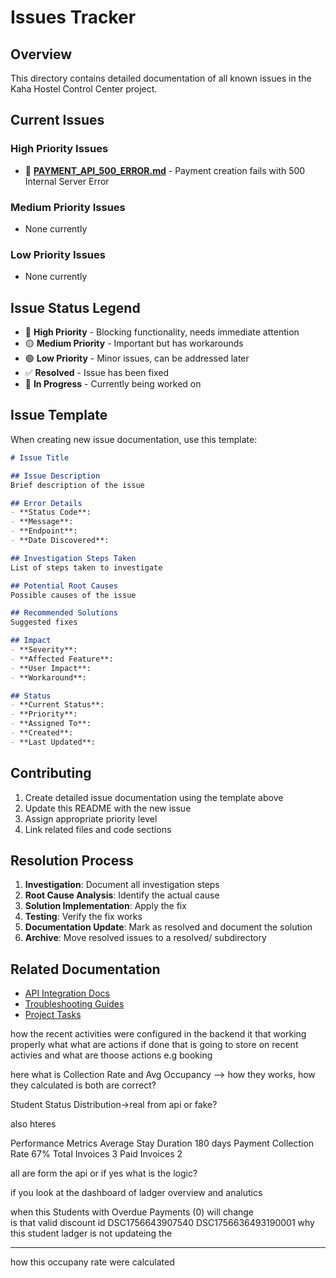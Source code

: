 # Issues Tracker

## Overview
This directory contains detailed documentation of all known issues in the Kaha Hostel Control Center project.

## Current Issues

### High Priority Issues
- 🔴 **[PAYMENT_API_500_ERROR.md](./PAYMENT_API_500_ERROR.md)** - Payment creation fails with 500 Internal Server Error

### Medium Priority Issues
- None currently

### Low Priority Issues
- None currently

## Issue Status Legend
- 🔴 **High Priority** - Blocking functionality, needs immediate attention
- 🟡 **Medium Priority** - Important but has workarounds
- 🟢 **Low Priority** - Minor issues, can be addressed later
- ✅ **Resolved** - Issue has been fixed
- 🔄 **In Progress** - Currently being worked on

## Issue Template

When creating new issue documentation, use this template:

```markdown
# Issue Title

## Issue Description
Brief description of the issue

## Error Details
- **Status Code**: 
- **Message**: 
- **Endpoint**: 
- **Date Discovered**: 

## Investigation Steps Taken
List of steps taken to investigate

## Potential Root Causes
Possible causes of the issue

## Recommended Solutions
Suggested fixes

## Impact
- **Severity**: 
- **Affected Feature**: 
- **User Impact**: 
- **Workaround**: 

## Status
- **Current Status**: 
- **Priority**: 
- **Assigned To**: 
- **Created**: 
- **Last Updated**: 
```

## Contributing

1. Create detailed issue documentation using the template above
2. Update this README with the new issue
3. Assign appropriate priority level
4. Link related files and code sections

## Resolution Process

1. **Investigation**: Document all investigation steps
2. **Root Cause Analysis**: Identify the actual cause
3. **Solution Implementation**: Apply the fix
4. **Testing**: Verify the fix works
5. **Documentation Update**: Mark as resolved and document the solution
6. **Archive**: Move resolved issues to a resolved/ subdirectory

## Related Documentation
- [API Integration Docs](../docs/api-integration/)
- [Troubleshooting Guides](../docs/troubleshooting/)
- [Project Tasks](../.kiro/specs/api-integration/tasks.md)




how the recent activities were configured in the backend it that working properly 
what what are actions if done that is going to store on recent activies and what are thoose actions e.g booking

here what is Collection Rate and Avg Occupancy  --> how they works, how they calculated is both are correct?


Student Status Distribution->real from api or fake?

also hteres

Performance Metrics
Average Stay Duration
180 days
Payment Collection Rate
67%
Total Invoices
3
Paid Invoices
2

all are form the api or if yes what is the logic?


if you look at the dashboard of ladger 
overview and analutics


when this Students with Overdue Payments (0)  will change  
is that valid discount id
DSC1756643907540
DSC1756636493190001
why this student ladger is not updateing the




----
how this occupany rate were calculated